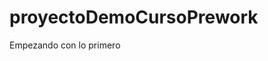 # proyectoDemoCursoPrework
<html>
<head>
  <title> Aprendiendo <strong> Git </strong> </title>
</head>
<body> 
  <p> Empezando con lo primero</p>
</body>
</html>
